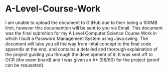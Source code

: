 # A-Level-Course-Work
I am unable to upload the document to GitHub due to their being a 100MB limit, however this documention will be sent to you via Email. This document was the final submition for my A Level Computer Science Course Work in which I built a Password Management System using Java.swing. The document will take you all the way from inital concept to the final code appendix at the end, and contains a detailed and thorough explaination of the project guiding you through the development of it. It was sent off to OCR (the exam board) and I was given an A* (58/60) for the project (proof can be requested).
